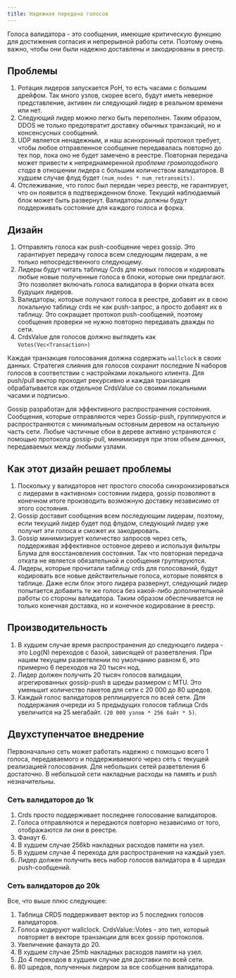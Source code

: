 ```yaml
---
title: Надежная передача голосов
---
```


Голоса валидатора - это сообщения, имеющие критическую функцию для достижения согласия и непрерывной работы сети. Поэтому очень важно, чтобы они были надежно доставлены и закодированы в реестр.

## Проблемы

1. Ротация лидеров запускается PoH, то есть часами с большим дрейфом. Так много узлов, скорее всего, будут иметь неверное представление, активен ли следующий лидер в реальном времени или нет.
2. Следующий лидер можно легко быть переполнен. Таким образом, DDOS не только предотвратит доставку обычных транзакций, но и консенсусных сообщений.
3. UDP является ненадежным, и наш асинхронный протокол требует, чтобы любое отправленное сообщение передавалась повторно до тех пор, пока оно не будет замечено в реестре. Повторная передача может привести к непреднамеренной _проблеме громоподобного стада_ в отношении лидера с большим количеством валидаторов. В худшем случае флуд будет `(num_nodes * num_retransmits)`.
4. Отслеживание, что голос был передан через реестр, не гарантирует, что он появится в подтвержденном блоке. Текущий наблюдаемый блок может быть развернут. Валидаторы должны будут поддерживать состояние для каждого голоса и форка.

## Дизайн

1. Отправлять голоса как push-сообщение через gossip. Это гарантирует передачу голоса всем следующим лидерам, а не только непосредственного следующему.
2. Лидеры будут читать таблицу Crds для новых голосов и кодировать любые новые полученные голоса в блоки, которые они предлагают. Это позволяет включать голоса валидатора в форки отката всех будущих лидеров.
3. Валидаторы, которые получают голоса в реестре, добавят их в свою локальную таблицу crds не как push-запрос, а просто добавят их в таблицу. Это сокращает протокол push-сообщений, поэтому сообщения проверки не нужно повторно передавать дважды по сети.
4. CrdsValue для голосов должно выглядеть как `Votes(Vec<Transaction>)`

Каждая транзакция голосования должна содержать `wallclock` в своих данных. Стратегия слияния для голосов сохранит последние N наборов голосов в соответствии с настройками локального клиента. Для push/pull вектор проходит рекурсивно и каждая транзакция обрабатывается как отдельное CrdsValue со своими локальными часами и подписью.

Gossip разработан для эффективного распространения состояния. Сообщения, которые отправляются через Gossip-push, группируются и распространяются с минимальным остовным деревом на остальную часть сети. Любые частичные сбои в дереве активно устраняются с помощью протокола gossip-pull, минимизируя при этом объем данных, передаваемых между любыми узлами.

## Как этот дизайн решает проблемы

1. Поскольку у валидаторов нет простого способа синхронизироваться с лидерами в «активном» состоянии лидера, gossip позволяют в конечном итоге производить возможную доставку независимо от этого состояния.
2. Gossip доставит сообщения всем последующим лидерам, поэтому, если текущий лидер будет под флудом, следующий лидер уже получит эти голоса и сможет их закодировать.
3. Gossip минимизирует количество запросов через сеть, поддерживая эффективное остовное дерево и используя фильтры Блума для восстановления состояния. Так что повторная передача отката не является обязательной и сообщения группируются.
4. Лидеры, которые прочитали таблицу crds для голосований, будут кодировать все новые действительные голоса, которые появятся в таблице. Даже если блок этого лидера развернут, следующий лидер попытается добавить те же голоса без какой-либо дополнительной работы со стороны валидатора. Таким образом обеспечивается не только конечная доставка, но и конечное кодирование в реестр.

## Производительность

1. В худшем случае время распространения до следующего лидера - это Log\(N\) переходов с базой, зависящей от разветвления. При нашем текущем разветвлении по умолчанию равном 6, это примерно 6 переходов на 20 тысяч нод.
2. Лидер должен получить 20 тысяч голосов валидации, агрегированных gossip-push в шреды размером с MTU. Это уменьшит количество пакетов для сети с 20 000 до 80 шредов.
3. Каждый голос валидаторов реплицируется по всей сети. Для поддержания очереди из 5 предыдущих голосов таблица Crds увеличится на 25 мегабайт. `(20 000 узлов * 256 байт * 5)`.

## Двухступенчатое внедрение

Первоначально сеть может работать надежно с помощью всего 1 голоса, передаваемого и поддерживаемого через сеть с текущей реализацией голосования. Для небольших сетей разветвления 6 достаточно. В небольшой сети накладные расходы на память и push незначительны.

### Сеть валидаторов до 1k

1. Crds просто поддерживает последнее голосование валидаторов.
2. Голоса отправляются и передаются повторно независимо от того, отображаются ли они в реестре.
3. Фанаут 6.
4. В худшем случае 256kb накладных расходов памяти на узел.
5. В худшем случае 4 перехода для распространения на каждый узел.
6. Лидер должен получить весь набор голосов валидатора в 4 шредах push-сообщений.

### Сеть валидаторов до 20k

Все, что выше плюс следующее:

1. Таблица CRDS поддерживает вектор из 5 последних голосов валидаторов.
2. Голоса кодируют wallclock. CrdsValue::Votes - это тип, который повторяет в векторе транзакции для всех gossip протоколов.
3. Увеличение фанаута до 20.
4. В худшем случае 25mb накладных расходов памяти на узел.
5. До 4 переходов в худшем случае для доставки по всей сети.
6. 80 шредов, полученных лидером за все сообщения валидатора.
